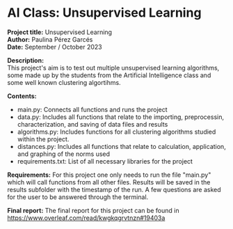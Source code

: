 # AI Class: Unsupervised Learning

**Project title:** Unsupervised Learning \
**Author:** Paulina Pérez Garcés \
**Date:** September / October 2023

**Description:** \
This project's aim is to test out multiple unsupervised learning algorithms, some made up by the students from the Artificial Intelligence class and some well known clustering algortihms.

**Contents:**
* main.py: Connects all functions and runs the project
* data.py: Includes all functions that relate to the importing, preprocessin, characterization, and saving of data files and results
* algorithms.py: Includes functions for all clustering algorithms studied within the project.
* distances.py: Includes all functions that relate to calculation, application, and graphing of the norms used
* requirements.txt: List of all necessary libraries for the project

**Requirements:** For this project one only needs to run the file "main.py" which will call functions from all other files. Results will be saved in the results subfolder with the timestamp of the run. A few questions are asked for the user to be answered through the terminal. 

**Final report:** The final report for this project can be found in https://www.overleaf.com/read/kwgkqgrvtnzn#19403a
